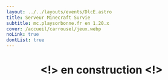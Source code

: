 ```yaml
---
layout: ../../layouts/events/DlcE.astro
title: Serveur Minecraft Survie
subtitle: mc.playsorbonne.fr en 1.20.x
cover: /accueil/carrousel/jeux.webp
noLink: true
dontList: true
---
```


<center>

# <!> en construction <!>

</center>
